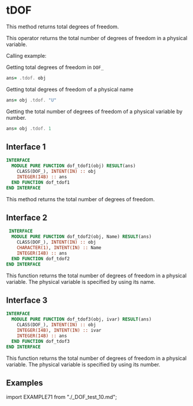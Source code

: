 # tDOF

This method returns total degrees of freedom.

This operator returns the total number of degrees of freedom in a physical variable.

Calling example:

Getting total degrees of freedom in `DOF_`

```fortran
ans= .tdof. obj
```

Getting total degrees of freedom of a physical name

```fortran
ans= obj .tdof. "U"
```

Getting the total number of degrees of freedom of a physical variable by number.

```fortran
ans= obj .tdof. 1
```

## Interface 1

```fortran
INTERFACE
  MODULE PURE FUNCTION dof_tdof1(obj) RESULT(ans)
    CLASS(DOF_), INTENT(IN) :: obj
    INTEGER(I4B) :: ans
  END FUNCTION dof_tdof1
END INTERFACE
```

This method returns the total number of degrees of freedom.

## Interface 2

```fortran
 INTERFACE
  MODULE PURE FUNCTION dof_tdof2(obj, Name) RESULT(ans)
    CLASS(DOF_), INTENT(IN) :: obj
    CHARACTER(1), INTENT(IN) :: Name
    INTEGER(I4B) :: ans
  END FUNCTION dof_tdof2
END INTERFACE
```

This function returns the total number of degrees of freedom in a physical variable. The physical variable is specified by using its name.

## Interface 3

```fortran
INTERFACE
  MODULE PURE FUNCTION dof_tdof3(obj, ivar) RESULT(ans)
    CLASS(DOF_), INTENT(IN) :: obj
    INTEGER(I4B), INTENT(IN) :: ivar
    INTEGER(I4B) :: ans
  END FUNCTION dof_tdof3
END INTERFACE
```

This function returns the total number of degrees of freedom in a physical variable. The physical variable is specified by using its number.

## Examples

import EXAMPLE71 from "./_DOF_test_10.md";

<EXAMPLE71 />
